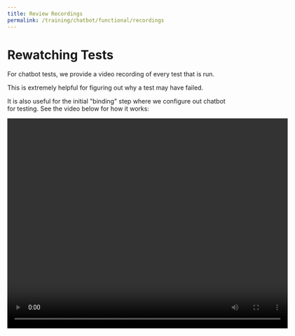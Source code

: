 ```yaml
---
title: Review Recordings
permalink: /training/chatbot/functional/recordings
---
```

# Rewatching Tests
For chatbot tests, we provide a video recording of every test that is run.

This is extremely helpful for figuring out why a test may have failed.

It is also useful for the initial "binding" step where we configure out chatbot for testing. See the video below for how it works:

<video width="640" height="480" controls >
  <!--<source src='/assets/videos/Dashboard-IVR-IBM.mp4' alt="foo"  type="video/mp4">-->
  <source src='https://bespoken-random.s3.amazonaws.com/TrainingChatbotRecordings.mov' alt="Bespoken Chatbot Recording Video"  type="video/mp4">
</video>
